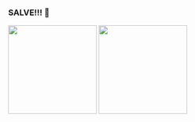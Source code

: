 ### SALVE!!! 👋

  <div>
    <img height="180em" src="https://github-readme-stats.vercel.app/api?username=Braiaccc&show_icons=true&theme=tokyonight"/>
    <img height="180em" src="https://github-readme-stats.vercel.app/api?username=Braiaccc&show_icons=true&theme=tokyonight](https://github-readme-stats.vercel.app/api/top-langs/?username=Braiaccc&layout=compact&show_icons=true&theme=tokyonight)](https://github.com/anuraghazra/github-readme-stats"/>
  </div>



